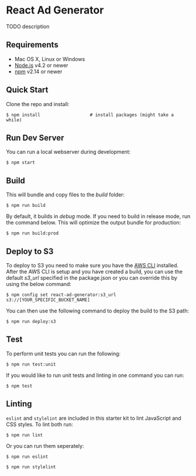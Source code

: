 # React Ad Generator

TODO description

## Requirements

  * Mac OS X, Linux or Windows
  * [Node.js](https://nodejs.org/) v4.2 or newer
  * [npm](https://docs.npmjs.com/) v2.14 or newer

## Quick Start

Clone the repo and install:

```shell
$ npm install                   # install packages (might take a while)
```

## Run Dev Server

You can run a local webserver during development:

```shell
$ npm start
```

## Build

This will bundle and copy files to the *build* folder:

```shell
$ npm run build
```

By default, it builds in *debug* mode. If you need to build in release
mode, run the command below. This will optimize the output bundle for
production:

```shell
$ npm run build:prod
```

## Deploy to S3

To deploy to S3 you need to make sure you have the [AWS CLI](http://docs.aws.amazon.com/cli/latest/userguide/installing.html) installed.
After the AWS CLI is setup and you have created a build, you can use the default *s3_url* specified in the package.json or you can override this by using the below command:

```shell
$ npm config set react-ad-generator:s3_url s3://[YOUR_SPECIFIC_BUCKET_NAME]
```

You can then use the following command to deploy the build to the S3 path:

```shell
$ npm run deploy:s3
```

## Test

To perform unit tests you can run the following:

```shell
$ npm run test:unit
```

If you would like to run unit tests and linting in one command you can run:

```shell
$ npm test
```

## Linting

`eslint` and `stylelint` are included in this starter kit to lint JavaScript and CSS styles.
To lint both run:

```shell
$ npm run lint
```

Or you can run them seperately:

```shell
$ npm run eslint
```

```shell
$ npm run stylelint
```

